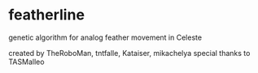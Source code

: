 # featherline
genetic algorithm for analog feather movement in Celeste


created by TheRoboMan, tntfalle, Kataiser, mikachelya
special thanks to TASMalleo